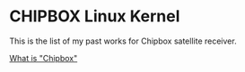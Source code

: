 # CHIPBOX Linux Kernel

This is the list of my past works for Chipbox satellite receiver.

[What is "Chipbox"](https://gitlab.com/chipbox/about-chipbox)